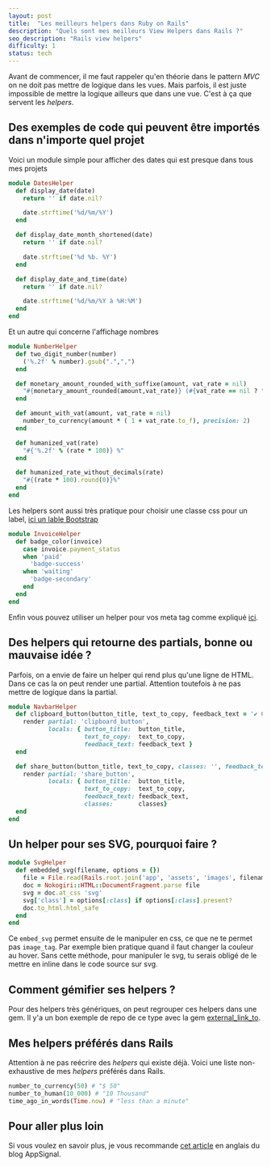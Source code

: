 ```yaml
---
layout: post
title:  "Les meilleurs helpers dans Ruby on Rails"
description: "Quels sont mes meilleurs View Helpers dans Rails ?"
seo_description: "Rails view helpers"
difficulty: 1
status: tech
---
```


Avant de commencer, il me faut rappeler qu'en théorie dans le pattern *MVC* on ne doit pas mettre de logique dans les vues. Mais parfois, il est juste impossible de mettre la logique ailleurs que dans une vue. C'est à ça que servent les *helpers*.

## Des exemples de code qui peuvent être importés dans n'importe quel projet

Voici un module simple pour afficher des dates qui est presque dans tous mes projets

```ruby
module DatesHelper
  def display_date(date)
    return '' if date.nil?

    date.strftime('%d/%m/%Y')
  end

  def display_date_month_shortened(date)
    return '' if date.nil?

    date.strftime('%d %b. %Y')
  end

  def display_date_and_time(date)
    return '' if date.nil?

    date.strftime('%d/%m/%Y à %H:%M')
  end
end
```

Et un autre qui concerne l'affichage nombres

```ruby
module NumberHelper
  def two_digit_number(number)
    ('%.2f' % number).gsub(".",",")
  end

  def monetary_amount_rounded_with_suffixe(amount, vat_rate = nil)
    "#{monetary_amount_rounded(amount,vat_rate)} (#{vat_rate == nil ? "HT" : "TTC"})"
  end

  def amount_with_vat(amount, vat_rate = nil)
    number_to_currency(amount * ( 1 + vat_rate.to_f), precision: 2)
  end

  def humanized_vat(rate)
    "#{'%.2f' % (rate * 100)} %"
  end

  def humanized_rate_without_decimals(rate)
    "#{(rate * 100).round(0)}%"
  end
end
```

Les helpers sont aussi très pratique pour choisir une classe css pour un label, <a href="https://getbootstrap.com/docs/4.0/components/badge/" class="underlined" target="_blank">ici un lable Bootstrap</a>

```ruby
module InvoiceHelper
  def badge_color(invoice)
    case invoice.payment_status
    when 'paid'
      'badge-success'
    when 'waiting'
      'badge-secondary'
    end
  end
end
```

Enfin vous pouvez utiliser un helper pour vos meta tag comme expliqué <a href="https://www.lewagon.com/blog/setup-meta-tags-rails" class="underlined" target="_blank">ici</a>.

## Des helpers qui retourne des partials, bonne ou mauvaise idée ?

Parfois, on a envie de faire un helper qui rend plus qu'une ligne de HTML. Dans ce cas la on peut render une partial. Attention toutefois à ne pas mettre de logique dans la partial.

```ruby
module NavbarHelper
  def clipboard_button(button_title, text_to_copy, feedback_text = '✔︎ Copied!')
    render partial: 'clipboard_button',
           locals: { button_title:  button_title,
                     text_to_copy:  text_to_copy,
                     feedback_text: feedback_text }
  end

  def share_button(button_title, text_to_copy, classes: '', feedback_text: '✔︎ Copied!')
    render partial: 'share_button',
           locals: { button_title:  button_title,
                     text_to_copy:  text_to_copy,
                     feedback_text: feedback_text,
                     classes:       classes}
  end
end
```

## Un helper pour ses SVG, pourquoi faire ?

```ruby
module SvgHelper
  def embedded_svg(filename, options = {})
    file = File.read(Rails.root.join('app', 'assets', 'images', filename))
    doc = Nokogiri::HTML::DocumentFragment.parse file
    svg = doc.at_css 'svg'
    svg['class'] = options[:class] if options[:class].present?
    doc.to_html.html_safe
  end
end
```

Ce `embed_svg` permet ensuite de le manipuler en css, ce que ne te permet pas `image_tag`. Par exemple bien pratique quand il faut changer la couleur au hover. Sans cette méthode, pour manipuler le svg, tu serais obligé de le mettre en inline dans le code source sur svg.

## Comment gémifier ses helpers ?

Pour des helpers très génériques, on peut regrouper ces helpers dans une gem. Il y'a un bon exemple de repo de ce type avec la gem <a href="https://github.com/guillaumebriday/external_link_to" class="underlined" target="_blank">external_link_to</a>.

## Mes helpers préférés dans Rails

Attention à ne pas reécrire des *helpers* qui existe déjà. Voici une liste non-exhaustive de mes *helpers* préférés dans Rails.

```ruby
number_to_currency(50) # "$ 50"
number_to_human(10_000) # "10 Thousand"
time_ago_in_words(Time.now) # "less than a minute"
```

## Pour aller plus loin

Si vous voulez en savoir plus, je vous recommande <a href="https://blog.appsignal.com/2023/02/01/a-guide-to-rails-view-helpers.html" class="underlined" target="_blank">cet article</a> en anglais du blog AppSignal.
